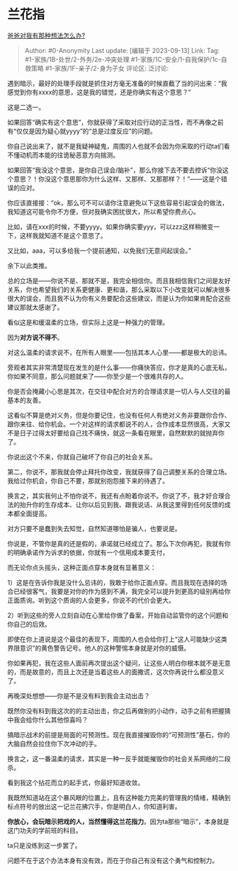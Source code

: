 # 兰花指
[爸爸对我有那种想法怎么办?](https://www.zhihu.com/question/619408417/answer/3209665157)

> Author: #0-Anonymity
> Last update: [编辑于 2023-09-13]
> Link:
> Tag: #1-家族/1B-处世/2-外务/2e-冲突处理  #1-家族/1C-安全/1-自我保护/1c-自救策略 #1-家族/1F-亲子/2-身为子女
> 评论区:
> 泛讨论:

遇到暗示，最好的处理手段就是抓住对方毫无准备的时候直截了当的问出来：“我感觉到你有xxxx的意思，这是我的错觉，还是你确实有这个意思？”

这是二选一。

如果回答“确实有这个意思”，你就获得了采取对应行动的正当性，而不再像之前有“仅仅是因为疑心就yyyy”的“总是过度反应”的问题。

你自己说出来了，就不是我疑神疑鬼，周围的人也就不会因为你采取的行动ta们看不懂动机而本能的往诡秘恶意方向揣测。

如果回答“我没这个意思，是你自己误会/脑补”，那么你接下去不要去控诉“你没这个意思？！你没这个意思那你为什么这样、又那样、又那那样？！”——这是个错误的应对。

你应该直接接：“ok，那么可不可以请你注意避免以下这些容易引起误会的做法，我知道这可能令你不方便，但对我确实困扰很大，所以希望你费点心。

比如，请在xxx的时候，不要yyyy。如果你确实要yyy，可以zzz这样稍微变一下，这样我就知道不是这个意思了。

又比如，aaa，可以多给我一个提前通知，以免我们无意间起误会。”

余下以此类推。

总的立场是——你说不是、那就不是，我完全相信你。而且我相信我们之间是友好关系，你也希望我们的关系更健康、更和谐，那么采取以下小改变就可以解决很多很大的误会，而且我不认为你有义务要配合这些建议，而是认为你如果肯配合这些建议那就太感谢了。

看似这是和缓温柔的立场，但实际上这是一种强力的管理。

因为**对方说不得不**。

对这么温柔的请求说不，在所有人眼里——包括其本人心里——都是极大的忌讳。

旁观者其实非常清楚现在发生的是什么事——你痛快答应，你才是真的心底无私，你如果不同意，那么问题就来了——你至少是一个很难共存的人。

你是否会掩藏小心思是其次，在交往中配合对方的合理请求是一切人与人交往的最基本的友善。

这看似不算是绝对义务，但是你要记住，也没有任何人有绝对义务非要跟你合作、跟你来往、给你机会。一个对这样的请求都说不的人，合作成本显然很高，大家又不是日子过得太好要给自己找不痛快，就这一条看在眼里，自然默默的就抛弃你了。

你说出这个不来，你就自己破坏了你自己的社会关系。

第二，你说不，那我就会停止拜托你改变，我就获得了自己调整关系的合理立场。我给过你机会，你自己不要，那就别抱怨接下来的待遇了。

换言之，其实我何止不怕你说不，我还有点盼着你说不。你说了不，我才好合理合法的抬升你的生存成本、让你以后见到我、跟我说话、从我这里得到任何反馈的成本都全面提高。

对方只要不是蠢到失去知觉，自然知道哪怕是骗人，也要说是。

你说是，不管你是真的还是假的，承诺就已经成立了。那么下次你再犯，我就有你的明确承诺作为诉求的依据，你就有一个信用成本要支付，

而无论你点头摇头，这种正面点穿本身就有显著意义：

1）这是在告诉你我是没什么忌讳的，我敢于给你正面点穿。而且我现在选择的场合已经很客气，我要是对你的作为感到不满，我完全可以提升到更高的级别再给你正面质询。听到这个质询的人会更多，你说不的代价会更大。

2）听到这些的旁人立刻自动在心里给你做了备案，开始自动监管你的这个问题和你自己的后效。

即使在你上道说是这个最佳的表现下，周围的人也会给你打上“这人可能缺少这类界限意识”的黄色警告记号。他人的这种警惕本身就是对你的威慑。

你如果再犯，我在这些人面前再次提出这个疑问，让这些人明白你根本就不是无意的，而是故意的，而且上次还是当着这些人的面撒谎，这次你再说什么都没意义了。

再晚深处想想——你是不是没有料到我会主动出击？

既然你没有料到我这次的的主动出击，你之后再做别的小动作，动手之前有把握猜中我会给你什么其他惊喜吗？

搞暗示战术的前提是局面的可预测性。现在我直接摧毁你的“可预测性”基石，你的大脑自然会拉住你下次冲动的手。

换言之，这一番温柔的请求，其实是一种一反手就能摧毁你的社会关系网络的二段杀。

看到我这个拈花而立的起手式，你最好知道收敛。

我既然知道站在这个暴风眼的位置上，且有这种能力完美的管理我的情绪，精确到标点符号的放出这一记兰花拂穴手，你是明白人，你知道利害。

**你放心，会玩暗示把戏的人，当然懂得这兰花指力**。因为ta那些“暗示”，本身就是这门功夫的学前班的科目。

ta只是没练到这一步罢了。

问题不在于这个办法本身有没有效，而在于你自己有没有这个勇气和控制力。